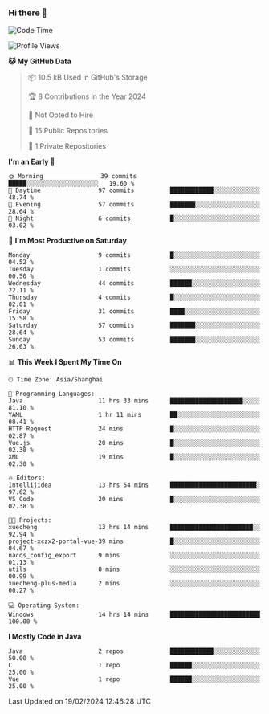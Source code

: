 ### Hi there 👋
<!--START_SECTION:waka-->
![Code Time](http://img.shields.io/badge/Code%20Time-215%20hrs%206%20mins-blue)

![Profile Views](http://img.shields.io/badge/Profile%20Views-0-blue)

**🐱 My GitHub Data** 

> 📦 10.5 kB Used in GitHub's Storage 
 > 
> 🏆 8 Contributions in the Year 2024
 > 
> 🚫 Not Opted to Hire
 > 
> 📜 15 Public Repositories 
 > 
> 🔑 1 Private Repositories 
 > 
**I'm an Early 🐤** 

```text
🌞 Morning                39 commits          █████░░░░░░░░░░░░░░░░░░░░   19.60 % 
🌆 Daytime                97 commits          ████████████░░░░░░░░░░░░░   48.74 % 
🌃 Evening                57 commits          ███████░░░░░░░░░░░░░░░░░░   28.64 % 
🌙 Night                  6 commits           █░░░░░░░░░░░░░░░░░░░░░░░░   03.02 % 
```
📅 **I'm Most Productive on Saturday** 

```text
Monday                   9 commits           █░░░░░░░░░░░░░░░░░░░░░░░░   04.52 % 
Tuesday                  1 commits           ░░░░░░░░░░░░░░░░░░░░░░░░░   00.50 % 
Wednesday                44 commits          ██████░░░░░░░░░░░░░░░░░░░   22.11 % 
Thursday                 4 commits           █░░░░░░░░░░░░░░░░░░░░░░░░   02.01 % 
Friday                   31 commits          ████░░░░░░░░░░░░░░░░░░░░░   15.58 % 
Saturday                 57 commits          ███████░░░░░░░░░░░░░░░░░░   28.64 % 
Sunday                   53 commits          ███████░░░░░░░░░░░░░░░░░░   26.63 % 
```


📊 **This Week I Spent My Time On** 

```text
🕑︎ Time Zone: Asia/Shanghai

💬 Programming Languages: 
Java                     11 hrs 33 mins      ████████████████████░░░░░   81.10 % 
YAML                     1 hr 11 mins        ██░░░░░░░░░░░░░░░░░░░░░░░   08.41 % 
HTTP Request             24 mins             █░░░░░░░░░░░░░░░░░░░░░░░░   02.87 % 
Vue.js                   20 mins             █░░░░░░░░░░░░░░░░░░░░░░░░   02.38 % 
XML                      19 mins             █░░░░░░░░░░░░░░░░░░░░░░░░   02.30 % 

🔥 Editors: 
Intellijidea             13 hrs 54 mins      ████████████████████████░   97.62 % 
VS Code                  20 mins             █░░░░░░░░░░░░░░░░░░░░░░░░   02.38 % 

🐱‍💻 Projects: 
xuecheng                 13 hrs 14 mins      ███████████████████████░░   92.94 % 
project-xczx2-portal-vue-39 mins             █░░░░░░░░░░░░░░░░░░░░░░░░   04.67 % 
nacos_config_export      9 mins              ░░░░░░░░░░░░░░░░░░░░░░░░░   01.13 % 
utils                    8 mins              ░░░░░░░░░░░░░░░░░░░░░░░░░   00.99 % 
xuecheng-plus-media      2 mins              ░░░░░░░░░░░░░░░░░░░░░░░░░   00.27 % 

💻 Operating System: 
Windows                  14 hrs 14 mins      █████████████████████████   100.00 % 
```

**I Mostly Code in Java** 

```text
Java                     2 repos             ████████████░░░░░░░░░░░░░   50.00 % 
C                        1 repo              ██████░░░░░░░░░░░░░░░░░░░   25.00 % 
Vue                      1 repo              ██████░░░░░░░░░░░░░░░░░░░   25.00 % 
```




 Last Updated on 19/02/2024 12:46:28 UTC
<!--END_SECTION:waka-->
<!--
**0Cherish/0Cherish** is a ✨ _special_ ✨ repository because its `README.md` (this file) appears on your GitHub profile.

Here are some ideas to get you started:

- 🔭 I’m currently working on ...
- 🌱 I’m currently learning ...
- 👯 I’m looking to collaborate on ...
- 🤔 I’m looking for help with ...
- 💬 Ask me about ...
- 📫 How to reach me: ...
- 😄 Pronouns: ...
- ⚡ Fun fact: ...
-->
